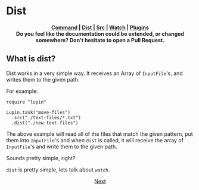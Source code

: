 # Dist

<p align="center">
  <b>
    <a href="https://github.com/molnarmark/lupin/blob/master/docs/3-command.md">Command</a> | <a href="https://github.com/molnarmark/lupin/blob/master/docs/5-dist.md">Dist</a> | <a href="https://github.com/molnarmark/lupin/blob/master/docs/4-src.md">Src</a> | <a href="https://github.com/molnarmark/lupin/blob/master/docs/6-watch.md">Watch</a> | <a href="https://github.com/molnarmark/lupin/blob/master/docs/7-plugins.md">Plugins</a>
    <br>
    Do you feel like the documentation could be extended, or changed somewhere? Don't hesitate to open a Pull Request.
  </b>
</p>

## What is dist?

Dist works in a very simple way. It receives an Array of `InputFile`'s, and writes them to the given path.

For example:

```crystal
require "lupin"

Lupin.task("move-files")
  .src("./text-files/*.txt")
  .dist("./new-text-files")
```

The above example will read all of the files that match the given pattern, put them into `InputFile`'s and when `dist` is called, it will receive the array of `InputFile`'s and write them to the given path.

Sounds pretty simple, right?

`dist` is pretty simple, lets talk about `watch`.

<p align="center">
  <a href="https://github.com/molnarmark/lupin/blob/master/docs/6-watch.md">Next</a>
</p>
